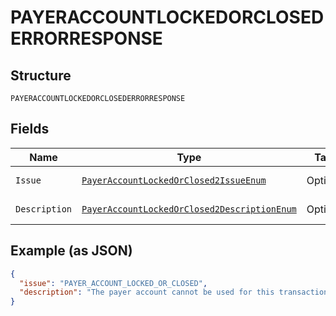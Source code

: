 
# PAYERACCOUNTLOCKEDORCLOSEDERRORRESPONSE

## Structure

`PAYERACCOUNTLOCKEDORCLOSEDERRORRESPONSE`

## Fields

| Name | Type | Tags | Description | Getter | Setter |
|  --- | --- | --- | --- | --- | --- |
| `Issue` | [`PayerAccountLockedOrClosed2IssueEnum`](../../doc/models/payer-account-locked-or-closed-2-issue-enum.md) | Optional | - | PayerAccountLockedOrClosed2IssueEnum getIssue() | setIssue(PayerAccountLockedOrClosed2IssueEnum issue) |
| `Description` | [`PayerAccountLockedOrClosed2DescriptionEnum`](../../doc/models/payer-account-locked-or-closed-2-description-enum.md) | Optional | - | PayerAccountLockedOrClosed2DescriptionEnum getDescription() | setDescription(PayerAccountLockedOrClosed2DescriptionEnum description) |

## Example (as JSON)

```json
{
  "issue": "PAYER_ACCOUNT_LOCKED_OR_CLOSED",
  "description": "The payer account cannot be used for this transaction."
}
```


